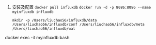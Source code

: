 1. 安装及配置
    `docker pull influxdb`
    `docker run -d -p 8086:8086 --name myinfluxdb influxdb`

    `mkdir -p /Users/liuchao56/influxdb/data /Users/liuchao56/influxdb/conf /Users/liuchao56/influxdb/meta /Users/liuchao56/influxdb/wal`
    

docker exec -it myinfluxdb bash